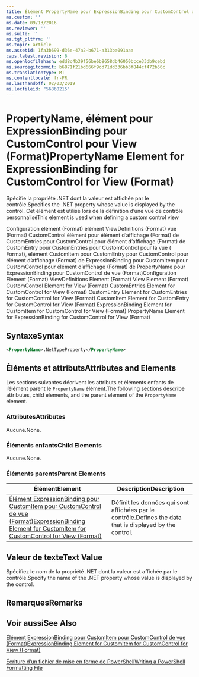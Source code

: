 ```yaml
---
title: Élément PropertyName pour ExpressionBinding pour CustomControl de vue (Format) | Microsoft Docs
ms.custom: ''
ms.date: 09/13/2016
ms.reviewer: ''
ms.suite: ''
ms.tgt_pltfrm: ''
ms.topic: article
ms.assetid: 1fa3b699-d36e-47a2-b671-a313ba091aaa
caps.latest.revision: 6
ms.openlocfilehash: edd8c4b39f56be6b8658db46050bcce33db9cebd
ms.sourcegitcommit: b6871f21bd666f9cd71dd336bb3f844cf472b56c
ms.translationtype: MT
ms.contentlocale: fr-FR
ms.lasthandoff: 02/03/2019
ms.locfileid: "56860215"
---
```

# <a name="propertyname-element-for-expressionbinding-for-customcontrol-for-view-format"></a><span data-ttu-id="27505-102">PropertyName, élément pour ExpressionBinding pour CustomControl pour View (Format)</span><span class="sxs-lookup"><span data-stu-id="27505-102">PropertyName Element for ExpressionBinding for CustomControl for View (Format)</span></span>

<span data-ttu-id="27505-103">Spécifie la propriété .NET dont la valeur est affichée par le contrôle.</span><span class="sxs-lookup"><span data-stu-id="27505-103">Specifies the .NET property whose value is displayed by the control.</span></span> <span data-ttu-id="27505-104">Cet élément est utilisé lors de la définition d’une vue de contrôle personnalisé</span><span class="sxs-lookup"><span data-stu-id="27505-104">This element is used when defining a custom control view</span></span>

<span data-ttu-id="27505-105">Configuration élément (Format) élément ViewDefinitions (Format) vue (Format) CustomControl élément pour élément d’affichage (Format) de CustomEntries pour CustomControl pour élément d’affichage (Format) de CustomEntry pour CustomEntries pour CustomControl pour la vue ( Format), élément CustomItem pour CustomEntry pour CustomControl pour élément d’affichage (Format) de ExpressionBinding pour CustomItem pour CustomControl pour élément d’affichage (Format) de PropertyName pour ExpressionBinding pour CustomControl de vue (Format)</span><span class="sxs-lookup"><span data-stu-id="27505-105">Configuration Element (Format) ViewDefinitions Element (Format) View Element (Format) CustomControl Element for View (Format) CustomEntries Element for CustomControl for View (Format) CustomEntry Element for CustomEntries for CustomControl for View (Format) CustomItem Element for CustomEntry for CustomControl for View (Format) ExpressionBinding Element for CustomItem for CustomControl for View (Format) PropertyName Element for ExpressionBinding for CustomControl for View (Format)</span></span>

## <a name="syntax"></a><span data-ttu-id="27505-106">Syntaxe</span><span class="sxs-lookup"><span data-stu-id="27505-106">Syntax</span></span>

```xml
<PropertyName>.NetTypeProperty</PropertyName>
```

## <a name="attributes-and-elements"></a><span data-ttu-id="27505-107">Éléments et attributs</span><span class="sxs-lookup"><span data-stu-id="27505-107">Attributes and Elements</span></span>

<span data-ttu-id="27505-108">Les sections suivantes décrivent les attributs et éléments enfants de l’élément parent le `PropertyName` élément.</span><span class="sxs-lookup"><span data-stu-id="27505-108">The following sections describe attributes, child elements, and the parent element of the `PropertyName` element.</span></span>

### <a name="attributes"></a><span data-ttu-id="27505-109">Attributes</span><span class="sxs-lookup"><span data-stu-id="27505-109">Attributes</span></span>

<span data-ttu-id="27505-110">Aucune.</span><span class="sxs-lookup"><span data-stu-id="27505-110">None.</span></span>

### <a name="child-elements"></a><span data-ttu-id="27505-111">Éléments enfants</span><span class="sxs-lookup"><span data-stu-id="27505-111">Child Elements</span></span>

<span data-ttu-id="27505-112">Aucune.</span><span class="sxs-lookup"><span data-stu-id="27505-112">None.</span></span>

### <a name="parent-elements"></a><span data-ttu-id="27505-113">Éléments parents</span><span class="sxs-lookup"><span data-stu-id="27505-113">Parent Elements</span></span>

|<span data-ttu-id="27505-114">Élément</span><span class="sxs-lookup"><span data-stu-id="27505-114">Element</span></span>|<span data-ttu-id="27505-115">Description</span><span class="sxs-lookup"><span data-stu-id="27505-115">Description</span></span>|
|-------------|-----------------|
|[<span data-ttu-id="27505-116">Élément ExpressionBinding pour CustomItem pour CustomControl de vue (Format)</span><span class="sxs-lookup"><span data-stu-id="27505-116">ExpressionBinding Element for CustomItem for CustomControl for View (Format)</span></span>](./expressionbinding-element-for-customitem-for-customcontrol-for-view-format.md)|<span data-ttu-id="27505-117">Définit les données qui sont affichées par le contrôle.</span><span class="sxs-lookup"><span data-stu-id="27505-117">Defines the data that is displayed by the control.</span></span>|

## <a name="text-value"></a><span data-ttu-id="27505-118">Valeur de texte</span><span class="sxs-lookup"><span data-stu-id="27505-118">Text Value</span></span>

<span data-ttu-id="27505-119">Spécifiez le nom de la propriété .NET dont la valeur est affichée par le contrôle.</span><span class="sxs-lookup"><span data-stu-id="27505-119">Specify the name of the .NET property whose value is displayed by the control.</span></span>

## <a name="remarks"></a><span data-ttu-id="27505-120">Remarques</span><span class="sxs-lookup"><span data-stu-id="27505-120">Remarks</span></span>

## <a name="see-also"></a><span data-ttu-id="27505-121">Voir aussi</span><span class="sxs-lookup"><span data-stu-id="27505-121">See Also</span></span>

[<span data-ttu-id="27505-122">Élément ExpressionBinding pour CustomItem pour CustomControl de vue (Format)</span><span class="sxs-lookup"><span data-stu-id="27505-122">ExpressionBinding Element for CustomItem for CustomControl for View (Format)</span></span>](./expressionbinding-element-for-customitem-for-customcontrol-for-view-format.md)

[<span data-ttu-id="27505-123">Écriture d’un fichier de mise en forme de PowerShell</span><span class="sxs-lookup"><span data-stu-id="27505-123">Writing a PowerShell Formatting File</span></span>](./writing-a-powershell-formatting-file.md)

